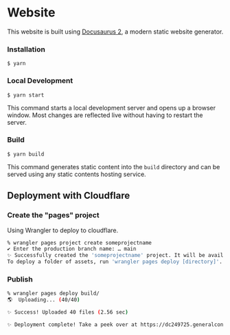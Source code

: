 # Website

This website is built using [Docusaurus 2](https://docusaurus.io/), a modern static website generator.

### Installation

```
$ yarn
```

### Local Development

```
$ yarn start
```

This command starts a local development server and opens up a browser window. Most changes are reflected live without having to restart the server.

### Build

```
$ yarn build
```

This command generates static content into the `build` directory and can be served using any static contents hosting service.

## Deployment with Cloudflare

### Create the "pages" project

Using Wrangler to deploy to cloudflare.

```sh
% wrangler pages project create someprojectname
✔ Enter the production branch name: … main
✨ Successfully created the 'someprojectname' project. It will be available at https://someprojectname.pages.dev/ once you create your first deployment.
To deploy a folder of assets, run 'wrangler pages deploy [directory]'.:
```

### Publish


```sh
% wrangler pages deploy build/
🌎  Uploading... (40/40)

✨ Success! Uploaded 40 files (2.56 sec)

✨ Deployment complete! Take a peek over at https://dc249725.generalconsulting.pages.dev
```
